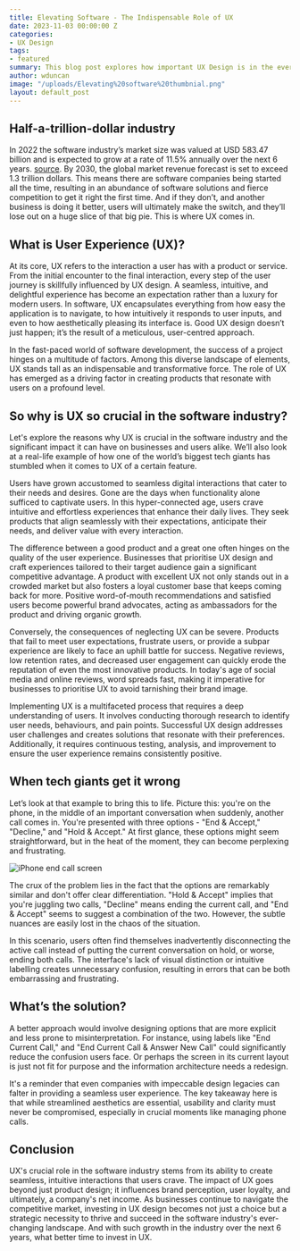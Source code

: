 ```yaml
---
title: Elevating Software - The Indispensable Role of UX
date: 2023-11-03 00:00:00 Z
categories:
- UX Design
tags:
- featured
summary: This blog post explores how important UX Design is in the ever-growing software industry and how even tech giants can get it wrong sometimes.
author: wduncan
image: "/uploads/Elevating%20software%20thumbnial.png"
layout: default_post
---
```


## Half-a-trillion-dollar industry

In 2022 the software industry’s market size was valued at USD 583.47 billion and is expected to grow at a rate of 11.5% annually over the next 6 years. [source](https://www.grandviewresearch.com/industry-analysis/software-market-report). By 2030, the global market revenue forecast is set to exceed 1.3 trillion dollars. This means there are software companies being started all the time, resulting in an abundance of software solutions and fierce competition to get it right the first time. And if they don’t, and another business is doing it better, users will ultimately make the switch, and they’ll lose out on a huge slice of that big pie. This is where UX comes in.

## What is User Experience (UX)? 

At its core, UX refers to the interaction a user has with a product or service. From the initial encounter to the final interaction, every step of the user journey is skillfully influenced by UX design. A seamless, intuitive, and delightful experience has become an expectation rather than a luxury for modern users. In software, UX encapsulates everything from how easy the application is to navigate, to how intuitively it responds to user inputs, and even to how aesthetically pleasing its interface is. Good UX design doesn’t just happen; it’s the result of a meticulous, user-centred approach.

In the fast-paced world of software development, the success of a project hinges on a multitude of factors. Among this diverse landscape of elements, UX stands tall as an indispensable and transformative force. The role of UX has emerged as a driving factor in creating products that resonate with users on a profound level.

## So why is UX so crucial in the software industry?

Let's explore the reasons why UX is crucial in the software industry and the significant impact it can have on businesses and users alike. We’ll also look at a real-life example of how one of the world’s biggest tech giants has stumbled when it comes to UX of a certain feature.

Users have grown accustomed to seamless digital interactions that cater to their needs and desires. Gone are the days when functionality alone sufficed to captivate users. In this hyper-connected age, users crave intuitive and effortless experiences that enhance their daily lives. They seek products that align seamlessly with their expectations, anticipate their needs, and deliver value with every interaction. 

The difference between a good product and a great one often hinges on the quality of the user experience. Businesses that prioritise UX design and craft experiences tailored to their target audience gain a significant competitive advantage. A product with excellent UX not only stands out in a crowded market but also fosters a loyal customer base that keeps coming back for more. Positive word-of-mouth recommendations and satisfied users become powerful brand advocates, acting as ambassadors for the product and driving organic growth.

Conversely, the consequences of neglecting UX can be severe. Products that fail to meet user expectations, frustrate users, or provide a subpar experience are likely to face an uphill battle for success. Negative reviews, low retention rates, and decreased user engagement can quickly erode the reputation of even the most innovative products. In today's age of social media and online reviews, word spreads fast, making it imperative for businesses to prioritise UX to avoid tarnishing their brand image.

Implementing UX is a multifaceted process that requires a deep understanding of users. It involves conducting thorough research to identify user needs, behaviours, and pain points. Successful UX design addresses user challenges and creates solutions that resonate with their preferences. Additionally, it requires continuous testing, analysis, and improvement to ensure the user experience remains consistently positive.

## When tech giants get it wrong

Let’s look at that example to bring this to life. Picture this: you're on the phone, in the middle of an important conversation when suddenly, another call comes in. You're presented with three options - "End & Accept," "Decline," and "Hold & Accept." At first glance, these options might seem straightforward, but in the heat of the moment, they can become perplexing and frustrating.

![iPhone end call screen](/uploads/end-call.webp)

The crux of the problem lies in the fact that the options are remarkably similar and don't offer clear differentiation. "Hold & Accept" implies that you're juggling two calls, "Decline" means ending the current call, and "End & Accept" seems to suggest a combination of the two. However, the subtle nuances are easily lost in the chaos of the situation.

In this scenario, users often find themselves inadvertently disconnecting the active call instead of putting the current conversation on hold, or worse, ending both calls. The interface's lack of visual distinction or intuitive labelling creates unnecessary confusion, resulting in errors that can be both embarrassing and frustrating.

## What’s the solution?

A better approach would involve designing options that are more explicit and less prone to misinterpretation. For instance, using labels like "End Current Call," and "End Current Call & Answer New Call" could significantly reduce the confusion users face. Or perhaps the screen in its current layout is just not fit for purpose and the information architecture needs a redesign.

It's a reminder that even companies with impeccable design legacies can falter in providing a seamless user experience. The key takeaway here is that while streamlined aesthetics are essential, usability and clarity must never be compromised, especially in crucial moments like managing phone calls.

## Conclusion

UX's crucial role in the software industry stems from its ability to create seamless, intuitive interactions that users crave. The impact of UX goes beyond just product design; it influences brand perception, user loyalty, and ultimately, a company's net income. As businesses continue to navigate the competitive market, investing in UX design becomes not just a choice but a strategic necessity to thrive and succeed in the software industry's ever-changing landscape. And with such growth in the industry over the next 6 years, what better time to invest in UX.
